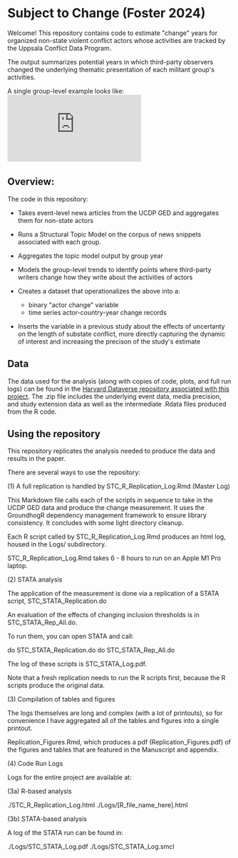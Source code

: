 # Subject to Change (Foster 2024)

Welcome! This repository contains code to estimate "change" years for organized non-state violent conflict actors whose activities are tracked by the Uppsala Conflict Data Program.

The output summarizes potential years in which third-party observers changed the underlying thematic presentation of each militant group's activities.

A single group-level example looks like:
![Activity modeling for Abu Sayyaf](https://github.com/margaretfoster/SubjectToChange/blob/master/images/annotedAbuSayyaf.pdf)

## Overview:

The code in this repository:

- Takes event-level news articles from the UCDP GED and aggregates them for non-state actors
- Runs a Structural Topic Model on the corpus of news snippets associated with each group.
- Aggregates the topic model output by group year
- Models the group-level trends to identify points where third-party writers change how they write about the activities of actors
- Creates a dataset that operationalizes the above into a:
    - binary "actor change" variable
    - time series actor-country-year change records

- Inserts the variable in a previous study about the effects of uncertanty on the length of substate conflict, more directly capturing the dynamic of interest and increasing the precison of the study's estimate

## Data

The data used for the analysis (along with copies of code, plots, and full run logs) can be found in the [Harvard Dataverse repository associated with this project](https://dataverse.harvard.edu/dataset.xhtml?persistentId=doi%3A10.7910%2FDVN%2F1HNSZR). The .zip file includes the underlying event data, media precision, and study extension data as well as the intermediate .Rdata files produced from the R code.

## Using the repository

This repository replicates the analysis needed to produce the data and results in the paper.

There are several ways to use the repository:

(1) A full replication is handled by STC_R_Replication_Log.Rmd (Master Log)
 
This Markdown file calls each of the scripts in sequence to take in the UCDP GED data and produce the change measurement. It uses the GroundhogR dependency management framework to ensure library consistency. It concludes with some light directory cleanup. 

Each R script called by STC_R_Replication_Log.Rmd produces an html log, housed in the Logs/ subdirectory.

STC_R_Replication_Log.Rmd takes 6 - 8 hours to run on an Apple M1 Pro laptop.

(2) STATA analysis

The application of the measurement is done via a replication of a STATA script, STC_STATA_Replication.do

An evaluation of the effects of changing inclusion thresholds is in STC_STATA_Rep_All.do.

To run them, you can open STATA and call:

do STC_STATA_Replication.do
do STC_STATA_Rep_All.do

The log of these scripts is STC_STATA_Log.pdf.

Note that a fresh replication needs to run the R scripts first, because the R scripts produce the original data. 

(3) Compilation of tables and figures

The logs themselves are long and complex (with a lot of printouts), so for convenience I have aggregated all of the tables and figures into a single printout.

Replication_Figures.Rmd, which produces a pdf (Replication_Figures.pdf) of the figures and tables that are featured in the Manuscript and appendix.

(4) Code Run Logs

Logs for the entire project are available at:

(3a) R-based analysis

./STC_R_Replication_Log.html
./Logs/[R_file_name_here].html 

(3b) STATA-based analysis

A log of the STATA run can be found in:

./Logs/STC_STATA_Log.pdf
./Logs/STC_STATA_Log.smcl



